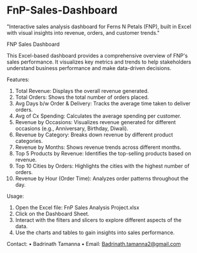 # FnP-Sales-Dashboard
"Interactive sales analysis dashboard for Ferns N Petals (FNP), built in Excel with visual insights into revenue, orders, and customer trends."

FNP Sales Dashboard

This Excel-based dashboard provides a comprehensive overview of FNP's sales performance. It visualizes key metrics and trends to help stakeholders understand business performance and make data-driven decisions.

Features:
1.	Total Revenue: Displays the overall revenue generated.
2.	Total Orders: Shows the total number of orders placed.
3.	Avg Days b/w Order & Delivery: Tracks the average time taken to deliver orders.
4.	Avg of Cx Spending: Calculates the average spending per customer.
5.	Revenue by Occasions: Visualizes revenue generated for different occasions (e.g., Anniversary, Birthday, Diwali).
6.	Revenue by Category: Breaks down revenue by different product categories.
7.	Revenue by Months: Shows revenue trends across different months.
8.	Top 5 Products by Revenue: Identifies the top-selling products based on revenue.
9.	Top 10 Cities by Orders: Highlights the cities with the highest number of orders.
10.	Revenue by Hour (Order Time): Analyzes order patterns throughout the day.

    
Usage:
1.	Open the Excel file: FnP Sales Analysis Project.xlsx
2.	Click on the Dashboard Sheet.
3.	Interact with the filters and slicers to explore different aspects of the data.
4.	Use the charts and tables to gain insights into sales performance.

   
Contact:
•	Badrinath Tamanna
•	Email: Badrinath.tamanna2@gmail.com
